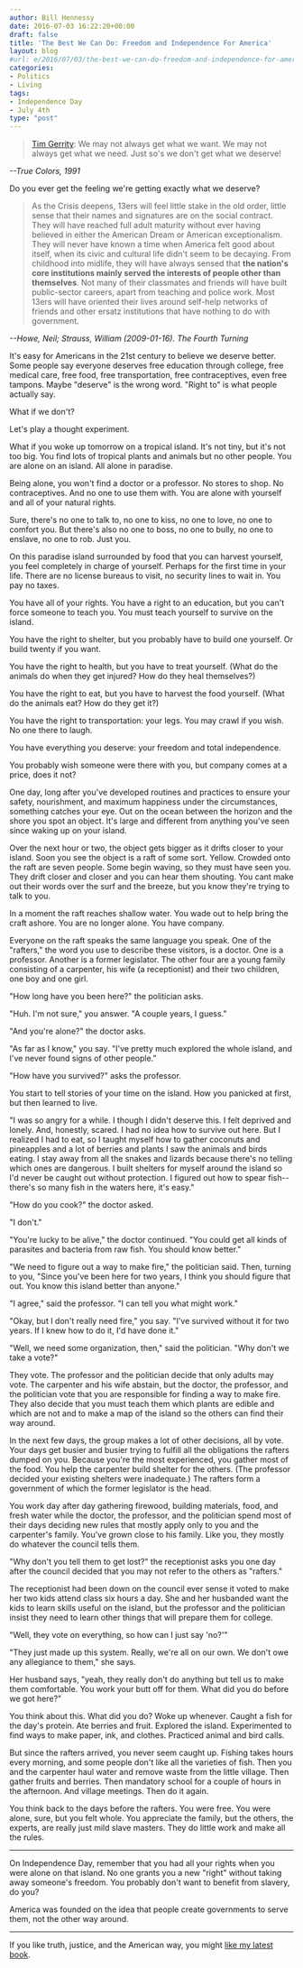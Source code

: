 ```yaml
---
author: Bill Hennessy
date: 2016-07-03 16:22:20+00:00
draft: false
title: 'The Best We Can Do: Freedom and Independence For America'
layout: blog
#url: e/2016/07/03/the-best-we-can-do-freedom-and-independence-for-america/
categories:
- Politics
- Living
tags:
- Independence Day
- July 4th
type: "post"
---
```


> [Tim Gerrity](https://www.imdb.com/name/nm0000652/?ref_=tt_trv_qu): We may not always get what we want. We may not always get what we need. Just so's we don't get what we deserve!

_--True Colors, 1991_



Do you ever get the feeling we're getting exactly what we deserve?



> As the Crisis deepens, 13ers will feel little stake in the old order, little sense that their names and signatures are on the social contract. They will have reached full adult maturity without ever having believed in either the American Dream or American exceptionalism. They will never have known a time when America felt good about itself, when its civic and cultural life didn't seem to be decaying. From childhood into midlife, they will have always sensed that **the nation's core institutions mainly served the interests of people other than themselves**. Not many of their classmates and friends will have built public-sector careers, apart from teaching and police work. Most 13ers will have oriented their lives around self-help networks of friends and other ersatz institutions that have nothing to do with government.

_--Howe, Neil; Strauss, William (2009-01-16). The Fourth Turning_



It's easy for Americans in the 21st century to believe we deserve better. Some people say everyone deserves free education through college, free medical care, free food, free transportation, free contraceptives, even free tampons. Maybe "deserve" is the wrong word. "Right to" is what people actually say.

What if we don't?

Let's play a thought experiment.

What if you woke up tomorrow on a tropical island. It's not tiny, but it's not too big. You find lots of tropical plants and animals but no other people. You are alone on an island. All alone in paradise.

Being alone, you won't find a doctor or a professor. No stores to shop. No contraceptives. And no one to use them with. You are alone with yourself and all of your natural rights.

Sure, there's no one to talk to, no one to kiss, no one to love, no one to comfort you. But there's also no one to boss, no one to bully, no one to enslave, no one to rob. Just you.

On this paradise island surrounded by food that you can harvest yourself, you feel completely in charge of yourself. Perhaps for the first time in your life. There are no license bureaus to visit, no security lines to wait in. You pay no taxes.

You have all of your rights. You have a right to an education, but you can't force someone to teach you. You must teach yourself to survive on the island.

You have the right to shelter, but you probably have to build one yourself. Or build twenty if you want.

You have the right to health, but you have to treat yourself. (What do the animals do when they get injured? How do they heal themselves?)

You have the right to eat, but you have to harvest the food yourself. (What do the animals eat? How do they get it?)

You have the right to transportation: your legs. You may crawl if you wish. No one there to laugh.

You have everything you deserve: your freedom and total independence.

You probably wish someone were there with you, but company comes at a price, does it not?

One day, long after you've developed routines and practices to ensure your safety, nourishment, and maximum happiness under the circumstances, something catches your eye. Out on the ocean between the horizon and the shore you spot an object. It's large and different from anything you've seen since waking up on your island.

Over the next hour or two, the object gets bigger as it drifts closer to your island. Soon you see the object is a raft of some sort. Yellow. Crowded onto the raft are seven people. Some begin waving, so they must have seen you. They drift closer and closer and you can hear them shouting. You cant make out their words over the surf and the breeze, but you know they're trying to talk to you.

In a moment the raft reaches shallow water. You wade out to help bring the craft ashore. You are no longer alone. You have company.

Everyone on the raft speaks the same language you speak. One of the "rafters," the word you use to describe these visitors, is a doctor. One is a professor. Another is a former legislator. The other four are a young family consisting of a carpenter, his wife (a receptionist) and their two children, one boy and one girl.

"How long have you been here?" the politician asks.

"Huh. I'm not sure," you answer. "A couple years, I guess."

"And you're alone?" the doctor asks.

"As far as I know," you say. "I've pretty much explored the whole island, and I've never found signs of other people."

"How have you survived?" asks the professor.

You start to tell stories of your time on the island. How you panicked at first, but then learned to live.

"I was so angry for a while. I though I didn't deserve this. I felt deprived and lonely. And, honestly, scared. I had no idea how to survive out here. But I realized I had to eat, so I taught myself how to gather coconuts and pineapples and a lot of berries and plants I saw the animals and birds eating. I stay away from all the snakes and lizards because there's no telling which ones are dangerous. I built shelters for myself around the island so I'd never be caught out without protection. I figured out how to spear fish--there's so many fish in the waters here, it's easy."

"How do you cook?" the doctor asked.

"I don't."

"You're lucky to be alive," the doctor continued. "You could get all kinds of parasites and bacteria from raw fish. You should know better."

"We need to figure out a way to make fire," the politician said. Then, turning to you, "Since you've been here for two years, I think you should figure that out. You know this island better than anyone."

"I agree," said the professor. "I can tell you what might work."

"Okay, but I don't really need fire," you say. "I've survived without it for two years. If I knew how to do it, I'd have done it."

"Well, we need some organization, then," said the politician. "Why don't we take a vote?"

They vote. The professor and the politician decide that only adults may vote. The carpenter and his wife abstain, but the doctor, the professor, and the politician vote that you are responsible for finding a way to make fire. They also decide that you must teach them which plants are edible and which are not and to make a map of the island so the others can find their way around.

In the next few days, the group makes a lot of other decisions, all by vote. Your days get busier and busier trying to fulfill all the obligations the rafters dumped on you. Because you're the most experienced, you gather most of the food. You help the carpenter build shelter for the others. (The professor decided your existing shelters were inadequate.) The rafters form a government of which the former legislator is the head.

You work day after day gathering firewood, building materials, food, and fresh water while the doctor, the professor, and the politician spend most of their days deciding new rules that mostly apply only to you and the carpenter's family. You've grown close to his family. Like you, they mostly do whatever the council tells them.

"Why don't you tell them to get lost?" the receptionist asks you one day after the council decided that you may not refer to the others as "rafters."

The receptionist had been down on the council ever sense it voted to make her two kids attend class six hours a day. She and her husbanded want the kids to learn skills useful on the island, but the professor and the politician insist they need to learn other things that will prepare them for college.

"Well, they vote on everything, so how can I just say 'no?'"

"They just made up this system. Really, we're all on our own. We don't owe any allegiance to them," she says.

Her husband says, "yeah, they really don't do anything but tell us to make them comfortable. You work your butt off for them. What did you do before we got here?"

You think about this. What did you do? Woke up whenever. Caught a fish for the day's protein. Ate berries and fruit. Explored the island. Experimented to find ways to make paper, ink, and clothes. Practiced animal and bird calls.

But since the rafters arrived, you never seem caught up. Fishing takes hours every morning, and some people don't like all the varieties of fish. Then you and the carpenter haul water and remove waste from the little village. Then gather fruits and berries. Then mandatory school for a couple of hours in the afternoon. And village meetings. Then do it again.

You think back to the days before the rafters. You were free. You were alone, sure, but you felt whole. You appreciate the family, but the others, the experts, are really just mild slave masters. They do little work and make all the rules.



* * *



On Independence Day, remember that you had all your rights when you were alone on that island. No one grants you a new "right" without taking away someone's freedom. You probably don't want to benefit from slavery, do you?

America was founded on the idea that people create governments to serve them, not the other way around.



* * *



If you like truth, justice, and the American way, you might [like my latest book](https://hennessysview.com/turning-on-trump/).
